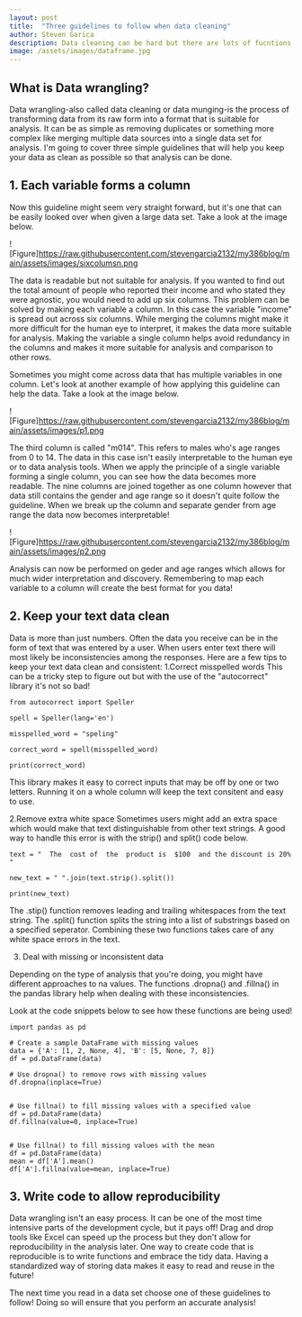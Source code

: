 ```yaml
---
layout: post
title:  "Three guidelines to follow when data cleaning"
author: Steven Garica
description: Data cleaning can be hard but there are lots of fucntions and libraries out there that help make sure that your data is in good shape for when you perform analysis on it!
image: /assets/images/dataframe.jpg
---
```


## What is Data wrangling?
Data wrangling-also called data cleaning or data munging-is the process of transforming data from its raw form into a 
format that is suitable for analysis. It can be as simple as removing duplicates or something more complex like merging
multiple data sources into a single data set for analysis. I'm going to cover three simple guidelines that will help you keep your data as clean as possible so that analysis can be done. 


## 1. Each variable forms a column
Now this guideline might seem very straight forward, but it's one that can be easily looked over when given a large data set. Take a look at the image below.

![Figure]https://raw.githubusercontent.com/stevengarcia2132/my386blog/main/assets/images/sixcolumsn.png

The data is readable but not suitable for analysis. If you wanted to find out the total amount of people who reported their income and who stated they were agnostic, you would need to add up six columns. This problem can be solved by making each variable a column. In this case the variable "income" is spread out across six columns. While merging the columns might make it more difficult for the human eye to interpret, it makes the data more suitable for analysis. Making the variable a single column helps avoid redundancy in the columns and makes it more suitable for analysis and comparison to other rows.

Sometimes you might come across data that has multiple variables in one column. Let's look at another example of how applying this guideline can help the data. Take a look at the image below.

![Figure]https://raw.githubusercontent.com/stevengarcia2132/my386blog/main/assets/images/p1.png

The third column is called "m014". This refers to males who's age ranges from 0 to 14. The data in this case isn't easily interpretable to the human eye or to data analysis tools. When we apply the principle of a single variable forming a single column, you can see how the data becomes more readable. The nine columns are joined together as one column however that data still contains the gender and age range so it doesn't quite follow the guideline. When we break up the column and separate gender from age range the data now becomes interpretable!

![Figure]https://raw.githubusercontent.com/stevengarcia2132/my386blog/main/assets/images/p2.png

Analysis can now be performed on geder and age ranges which allows for much wider interpretation and discovery. Remembering to map each variable to a column will create the best format for you data! 



## 2. Keep your text data clean
Data is more than just numbers. Often the data you receive can be in the form of text that was entered by a user. When users enter text there will most likely be inconsistencies  among the responses. Here are a few tips to keep your text data clean and consistent:
1.Correct misspelled words
This can be a tricky step to figure out but with the use of the "autocorrect" library it's not so bad!

```
from autocorrect import Speller

spell = Speller(lang='en')

misspelled_word = "speling"

correct_word = spell(misspelled_word)

print(correct_word)

```
This library makes it easy to correct inputs that may be off by one or two letters. Running it on a whole column will keep the text consitent and easy to use. 

2.Remove extra white space
Sometimes users might add an extra space which would make that text distinguishable from other text strings. A good way to handle this error is with the strip() and split() code below. 

```
text = "  The  cost of  the  product is  $100  and the discount is 20%  "

new_text = " ".join(text.strip().split())

print(new_text)
```

The .stip() function removes leading and trailing whitespaces from the text string. The .split() function splits the string into a list of substrings based on a specified seperator. Combining these two functions takes care of any white space errors in the text. 

3. Deal with missing or inconsistent data

Depending on the type of analysis that you're doing, you might have different approaches to na values. The functions .dropna() and .fillna() in the pandas library help when dealing with these inconsistencies. 

Look at the code snippets below to see how these functions are being used!

```
import pandas as pd

# Create a sample DataFrame with missing values
data = {'A': [1, 2, None, 4], 'B': [5, None, 7, 8]}
df = pd.DataFrame(data)

# Use dropna() to remove rows with missing values
df.dropna(inplace=True)


# Use fillna() to fill missing values with a specified value
df = pd.DataFrame(data)
df.fillna(value=0, inplace=True)


# Use fillna() to fill missing values with the mean
df = pd.DataFrame(data)
mean = df['A'].mean()
df['A'].fillna(value=mean, inplace=True)
```

## 3. Write code to allow reproducibility

Data wrangling isn't an easy process. It can be one of the most time intensive parts of the development cycle, but it pays off! Drag and drop tools like Excel can speed up the process but they don't allow for reproducibility in the analysis later. One way to create code that is reproducible  is to write functions and embrace the tidy data. Having a standardized way of storing data makes it easy to read and reuse in the future!

The next time you read in a data set choose one of these guidelines to follow! Doing so will ensure that you perform an accurate analysis!